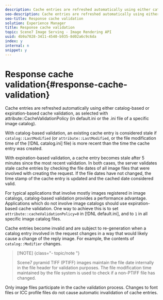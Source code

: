 ```yaml
---
description: Cache entries are refreshed automatically using either catalog-based or expiration-based cache validation, as selected with attribute CacheValidationPolicy (in default.ini or the .ini file of a specific image catalog).
seo-description: Cache entries are refreshed automatically using either catalog-based or expiration-based cache validation, as selected with attribute CacheValidationPolicy (in default.ini or the .ini file of a specific image catalog).
seo-title: Response cache validation
solution: Experience Manager
title: Response cache validation
topic: Scene7 Image Serving - Image Rendering API
uuid: 4b9a7028-3411-4540-b935-8d02a6c9c6da
index: y
internal: n
snippet: y
---
```


# Response cache validation{#response-cache-validation}

Cache entries are refreshed automatically using either catalog-based or expiration-based cache validation, as selected with attribute::CacheValidationPolicy (in default.ini or the .ini file of a specific image catalog).

 With catalog-based validation, an existing cache entry is considered stale if `catalog::LastModified` (or `attribute::LastModified`, or the file modification time of the [!DNL catalog.ini] file) is more recent than the time the cache entry was created.

With expiration-based validation, a cache entry becomes stale after 5 minutes since the most recent validation. In both cases, the server validates stale cache entries by checking the file dates of all image files that were involved with creating the request. If the file dates have not changed, the time stamp of the cache entry is updated and the cached date considered valid.

For typical applications that involve mostly images registered in image catalogs, catalog-based validation provides a performance advantage. Applications which do not involve image catalogs should use expiration-based cache validation. One way to achieve this is to set `attribute::cacheValidationPolicy=0` in [!DNL default.ini], and to `1` in all specific image catalog files.

Cache entries become invalid and are subject to re-generation when a catalog entry involved in the request changes in a way that would likely cause a change of the reply image. For example, the contents of `catalog::Modifier` changes.

>[!NOTE] {class="- topic/note "}
>
>Scene7 pyramid TIFF (PTIFF) images maintain the file date internally in the file header for validation purposes. The file modification time maintained by the file system is used to check if a non-PTIFF file has changed.

Only image files participate in the cache validation process. Changes to font files or ICC profile files do not cause automatic invalidation of cache entries. 
